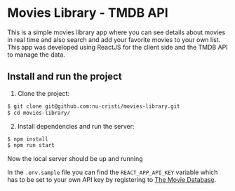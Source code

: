 # Movies Library - TMDB API

This is a simple movies library app where you can see details about movies in real time and also search and add your favorite movies to your own list. This app was developed using ReactJS for the client side and the TMDB API to manage the data.

## Install and run the project

1. Clone the project:

```bash
$ git clone git@github.com:nu-cristi/movies-library.git
$ cd movies-library/
```

2. Install dependencies and run the server:

```bash
$ npm install
$ npm run start
```

Now the local server should be up and running

In the `.env.sample` file you can find the `REACT_APP_API_KEY` variable which has to be set to your own API key by registering to [The Movie Database](https://developer.themoviedb.org/docs).
